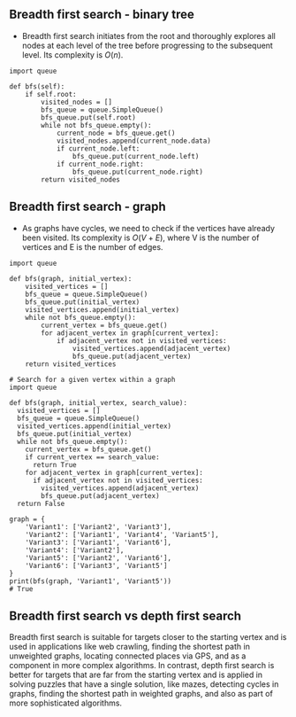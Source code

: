 ## Breadth first search - binary tree
- Breadth first search initiates from the root and thoroughly explores all nodes at each level of the tree before progressing to the subsequent level. Its complexity is $O(n)$.

```
import queue

def bfs(self):
    if self.root:
        visited_nodes = []
        bfs_queue = queue.SimpleQueue()
        bfs_queue.put(self.root)
        while not bfs_queue.empty():
            current_node = bfs_queue.get()
            visited_nodes.append(current_node.data)
            if current_node.left:
                bfs_queue.put(current_node.left)
            if current_node.right:
                bfs_queue.put(current_node.right)
        return visited_nodes
```

## Breadth first search - graph
- As graphs have cycles, we need to check if the vertices have already been visited. Its complexity is $O(V + E)$, where V is the number of vertices and E is the number of edges.

```
import queue

def bfs(graph, initial_vertex):
    visited_vertices = []
    bfs_queue = queue.SimpleQueue()
    bfs_queue.put(initial_vertex)
    visited_vertices.append(initial_vertex)
    while not bfs_queue.empty():
        current_vertex = bfs_queue.get()
        for adjacent_vertex in graph[current_vertex]:
            if adjacent_vertex not in visited_vertices:
                visited_vertices.append(adjacent_vertex)
                bfs_queue.put(adjacent_vertex)
    return visited_vertices
```

```
# Search for a given vertex within a graph
import queue

def bfs(graph, initial_vertex, search_value):
  visited_vertices = []
  bfs_queue = queue.SimpleQueue()
  visited_vertices.append(initial_vertex)
  bfs_queue.put(initial_vertex)
  while not bfs_queue.empty():
    current_vertex = bfs_queue.get()
    if current_vertex == search_value:
      return True    
    for adjacent_vertex in graph[current_vertex]:
      if adjacent_vertex not in visited_vertices:
        visited_vertices.append(adjacent_vertex)
        bfs_queue.put(adjacent_vertex)
  return False

graph = {
    'Variant1': ['Variant2', 'Variant3'],
    'Variant2': ['Variant1', 'Variant4', 'Variant5'],
    'Variant3': ['Variant1', 'Variant6'],
    'Variant4': ['Variant2'],
    'Variant5': ['Variant2', 'Variant6'],
    'Variant6': ['Variant3', 'Variant5']
}
print(bfs(graph, 'Variant1', 'Variant5'))
# True
```

## Breadth first search vs depth first search
Breadth first search is suitable for targets closer to the starting vertex and is used in applications like web crawling, finding the shortest path in unweighted graphs, locating connected places via GPS, and as a component in more complex algorithms. In contrast, depth first search is better for targets that are far from the starting vertex and is applied in solving puzzles that have a single solution, like mazes, detecting cycles in graphs, finding the shortest path in weighted graphs, and also as part of more sophisticated algorithms.
